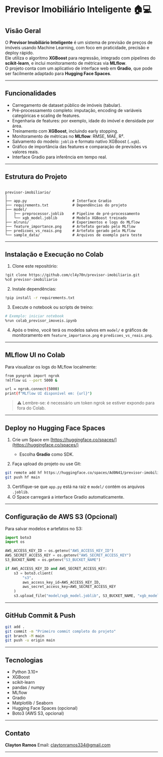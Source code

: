 # Previsor Imobiliário Inteligente 🏠💻

## Visão Geral

O **Previsor Imobiliário Inteligente** é um sistema de previsão de preços de imóveis usando Machine Learning, com foco em praticidade, precisão e deploy rápido.  
Ele utiliza o algoritmo **XGBoost** para regressão, integrado com pipelines do **scikit-learn**, e inclui monitoramento de métricas via **MLflow**.  
O projeto conta com um aplicativo de interface web em **Gradio**, que pode ser facilmente adaptado para **Hugging Face Spaces**.

---

## Funcionalidades

- Carregamento de dataset público de imóveis (tabular).  
- Pré-processamento completo: imputação, encoding de variáveis categóricas e scaling de features.  
- Engenharia de features: por exemplo, idade do imóvel e densidade por área.  
- Treinamento com **XGBoost**, incluindo early stopping.  
- Monitoramento de métricas no **MLflow**: RMSE, MAE, R².  
- Salvamento do modelo: `joblib` e formato nativo XGBoost (`.xgb`).  
- Gráfico de importância das features e comparação de previsões vs valores reais.  
- Interface Gradio para inferência em tempo real.  

---

## Estrutura do Projeto

```

previsor-imobiliario/
│
├── app.py                     # Interface Gradio
├── requirements.txt           # Dependências do projeto
├── model/
│   ├── preprocessor.joblib    # Pipeline de pré-processamento
│   └── xgb_model.joblib       # Modelo XGBoost treinado
├── mlruns/                    # Experimentos e logs do MLflow
├── feature_importance.png     # Artefato gerado pelo MLflow
├── predicoes_vs_reais.png     # Artefato gerado pelo MLflow
└── sample_data/               # Arquivos de exemplo para teste

````

---

## Instalação e Execução no Colab

1. Clone este repositório:

```bash
!git clone https://github.com/cl4y70n/previsor-imobiliario.git
%cd previsor-imobiliario
````

2. Instale dependências:

```bash
!pip install -r requirements.txt
```

3. Execute o notebook ou scripts de treino:

```bash
# Exemplo: iniciar notebook
%run colab_previsor_imoveis.ipynb
```

4. Após o treino, você terá os modelos salvos em `model/` e gráficos de monitoramento em `feature_importance.png` e `predicoes_vs_reais.png`.

---

## MLflow UI no Colab

Para visualizar os logs do MLflow localmente:

```bash
from pyngrok import ngrok
!mlflow ui --port 5000 &

url = ngrok.connect(5000)
print(f"MLflow UI disponível em: {url}")
```

> ⚠️ Lembre-se: é necessário um token ngrok se estiver expondo para fora do Colab.

---

## Deploy no Hugging Face Spaces

1. Crie um Space em [https://huggingface.co/spaces/](https://huggingface.co/spaces/)

   * Escolha **Gradio** como SDK.
2. Faça upload do projeto ou use Git:

```bash
git remote add hf https://huggingface.co/spaces/Ad0N41/previsor-imobiliario
git push hf main
```

3. Certifique-se que `app.py` está na raiz e `model/` contém os arquivos `.joblib`.
4. O Space carregará a interface Gradio automaticamente.

---

## Configuração de AWS S3 (Opcional)

Para salvar modelos e artefatos no S3:

```python
import boto3
import os

AWS_ACCESS_KEY_ID = os.getenv("AWS_ACCESS_KEY_ID")
AWS_SECRET_ACCESS_KEY = os.getenv("AWS_SECRET_ACCESS_KEY")
S3_BUCKET_NAME = os.getenv("S3_BUCKET_NAME")

if AWS_ACCESS_KEY_ID and AWS_SECRET_ACCESS_KEY:
    s3 = boto3.client(
        "s3",
        aws_access_key_id=AWS_ACCESS_KEY_ID,
        aws_secret_access_key=AWS_SECRET_ACCESS_KEY
    )
    s3.upload_file("model/xgb_model.joblib", S3_BUCKET_NAME, "xgb_model.joblib")
```

---

## GitHub Commit & Push

```bash
git add .
git commit -m "Primeiro commit completo do projeto"
git branch -M main
git push -u origin main
```

---

## Tecnologias

* Python 3.10+
* XGBoost
* scikit-learn
* pandas / numpy
* MLflow
* Gradio
* Matplotlib / Seaborn
* Hugging Face Spaces (opcional)
* Boto3 (AWS S3, opcional)

---

## Contato

**Clayton Ramos**
Email: [claytonramos334@gmail.com](mailto:claytonramos334@gmail.com)

---
